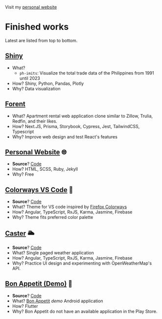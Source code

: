  Visit my [personal website](https://franthormel.github.io)

# Finished works

Latest are listed from top to bottom.

## [Shiny](https://github.com/franthormel/shiny)
- What?
  - `ph-imits`: Visualize the total trade data of the Philippines from 1991 until 2023
- How? Shiny, Python, Pandas, Plotly
- Why? Data visualization

## [Forent](https://github.com/franthormel/forent)
- What? Apartment rental web application clone similar to Zillow, Trulia, Redfin, and their likes.
- How? Next.JS, Prisma, Storybook, Cypress, Jest, TailwindCSS, Typescript
- Why? Improve web design and test React's features

## [Personal Website](https://franthormel.github.io/) 🌐
- **Source**? [Code](https://github.com/franthormel/franthormel.github.io)
- How? HTML, SCSS, Ruby, Jekyll
- Why? Free

## [Colorways VS Code](https://marketplace.visualstudio.com/items?itemName=Franthormel.colorways) 🌈
- **Source**? [Code](https://github.com/franthormel/colorways-vscode)
- What? Theme for VS code inspired by [Firefox Colorways](https://support.mozilla.org/en-US/kb/personalize-firefox-colorways)
- How? Angular, TypeScript, RxJS, Karma, Jasmine, Firebase
- Why? Theme fits preferred color palette

## [Caster](https://angular-caster.web.app/weather) 🌥️
- **Source**? [Code](https://github.com/franthormel/caster)
- What? Single paged weather application
- How? Angular, TypeScript, RxJS, Karma, Jasmine, Firebase
- Why? Practice UI design and experimenting with OpenWeatherMap's API.

## [Bon Appetit (Demo)](https://play.google.com/store/apps/details?id=com.franca.demo.bon.appetit&hl=en&gl=US&pli=1) 🍴
- **Source**? [Code](https://github.com/franthormel/bon_appetit)
- What? [Bon Appetit](https://www.bonappetit.com/) *demo* Android application
- How? Flutter
- Why? Bon Appetit do not have an available application in the Play Store.
